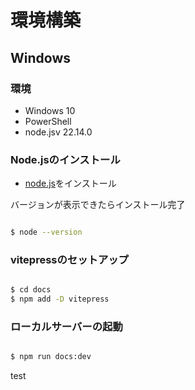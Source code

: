 # 環境構築

## Windows

### 環境
- Windows 10
- PowerShell
- node.jsv 22.14.0


### Node.jsのインストール
- [node.js](https://nodejs.org/ja)をインストール

バージョンが表示できたらインストール完了
```bash

$ node --version

```

### vitepressのセットアップ

```bash

$ cd docs
$ npm add -D vitepress

 ```

### ローカルサーバーの起動

```bash

$ npm run docs:dev 

```

test